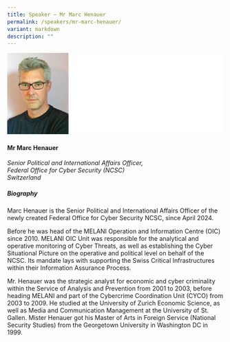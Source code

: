```yaml
---
title: Speaker – Mr Marc Henauer
permalink: /speakers/mr-marc-henauer/
variant: markdown
description: ""
---
```

![](/images/2024%20speakers/Marc_Henauer.png)
#### **Mr Marc Henauer**

*Senior Political and International Affairs Officer, <br> Federal Office for Cyber Security (NCSC)<br>Switzerland*

##### **Biography**
Marc Henauer is the Senior Political and International Affairs Officer of the newly created Federal Office for Cyber Security NCSC, since April 2024.

Before he was head of the MELANI Operation and Information Centre (OIC) since 2010. MELANI OIC Unit was responsible for the analytical and operative monitoring of Cyber Threats, as well as establishing the Cyber Situational Picture on the operative and political level on behalf of the NCSC. Its mandate lays with supporting the Swiss Critical Infrastructures within their Information Assurance Process. 

Mr. Henauer was the strategic analyst for economic and cyber criminality within the Service of Analysis and Prevention from 2001 to 2003, before heading MELANI and part of the Cybercrime Coordination Unit (CYCO) from 2003 to 2009. He studied at the University of Zurich Economic Science, as well as Media and Communication Management at the University of St. Gallen. Mister Henauer got his Master of Arts in Foreign Service (National Security Studies) from the Georgetown University in Washington DC in 1999.
